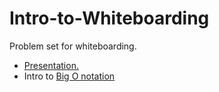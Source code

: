 # Intro-to-Whiteboarding
Problem set for whiteboarding.

- [Presentation.](http://slides.com/marigalicer/deck)
- Intro to [Big O notation](https://www.interviewcake.com/article/big-o-notation-time-and-space-complexity)




